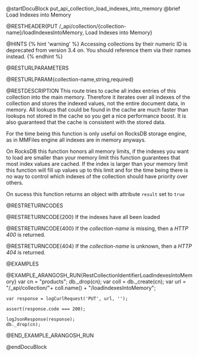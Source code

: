 
@startDocuBlock put_api_collection_load_indexes_into_memory
@brief Load Indexes into Memory

@RESTHEADER{PUT /_api/collection/{collection-name}/loadIndexesIntoMemory, Load Indexes into Memory}

@HINTS
{% hint 'warning' %}
Accessing collections by their numeric ID is deprecated from version 3.4 on.
You should reference them via their names instead.
{% endhint %}

@RESTURLPARAMETERS

@RESTURLPARAM{collection-name,string,required}

@RESTDESCRIPTION
This route tries to cache all index entries
of this collection into the main memory.
Therefore it iterates over all indexes of the collection
and stores the indexed values, not the entire document data,
in memory.
All lookups that could be found in the cache are much faster
than lookups not stored in the cache so you get a nice performance boost.
It is also guaranteed that the cache is consistent with the stored data.

For the time being this function is only useful on RocksDB storage engine,
as in MMFiles engine all indexes are in memory anyways.

On RocksDB this function honors all memory limits, if the indexes you want
to load are smaller than your memory limit this function guarantees that most
index values are cached.
If the index is larger than your memory limit this function will fill up values
up to this limit and for the time being there is no way to control which indexes
of the collection should have priority over others.

On sucess this function returns an object with attribute `result` set to `true`

@RESTRETURNCODES

@RESTRETURNCODE{200}
If the indexes have all been loaded

@RESTRETURNCODE{400}
If the *collection-name* is missing, then a *HTTP 400* is
returned.

@RESTRETURNCODE{404}
If the *collection-name* is unknown, then a *HTTP 404* is returned.

@EXAMPLES

@EXAMPLE_ARANGOSH_RUN{RestCollectionIdentifierLoadIndexesIntoMemory}
    var cn = "products";
    db._drop(cn);
    var coll = db._create(cn);
    var url = "/_api/collection/"+ coll.name() + "/loadIndexesIntoMemory";

    var response = logCurlRequest('PUT', url, '');

    assert(response.code === 200);

    logJsonResponse(response);
    db._drop(cn);
@END_EXAMPLE_ARANGOSH_RUN

@endDocuBlock

